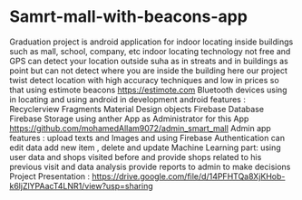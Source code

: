 # Samrt-mall-with-beacons-app
Graduation project is android application for indoor locating inside buildings such as mall, school, company, etc
indoor locating technology not free and GPS can detect your location outside suha as in streats and in buildings as point but can not
detect where you are inside the building  here our project twist detect location with high accuracy techniques and low in prices  so that
using estimote beacons https://estimote.com  Bluetooth devices using in locating 
and using android in development 
android features :
Recyclerview 
Fragments 
Material Design objects 
Firebase Database 
Firebase Storage 
using anther App as Administrator for this App  https://github.com/mohamedAllam9072/admin_smart_mall
Admin app features :
upload texts and Images and using Firebase Authentication 
can edit data add new item , delete and update 
Machine Learning part:
using user data and shops visited before and provide shops related to his previous visit and data analysis provide reports to admin to make decisions 
Project Presentation : https://drive.google.com/file/d/14PFHTQa8XjKHob-k6ljZlYPAacT4LNR1/view?usp=sharing
